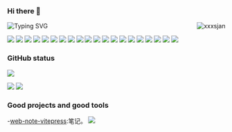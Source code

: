 ### Hi there 👋

<!--
**xxxsjan/xxxsjan** is a ✨ _special_ ✨ repository because its `README.md` (this file) appears on your GitHub profile.

Here are some ideas to get you started:

- 🔭 I’m currently working on ...
- 🌱 I’m currently learning ...
- 👯 I’m looking to collaborate on ...
- 🤔 I’m looking for help with ...
- 💬 Ask me about ...
- 📫 How to reach me: ...
- 😄 Pronouns: ...
- ⚡ Fun fact: ...
-->


<!-- 在 README 文件中添加下面的代码，可以得到关于仓库 Star 、提交、贡献等统计信息：
     拼接&show_icons=true&theme=radical 控制ison 主题
     https://github.com/anuraghazra/github-readme-stats/blob/master/docs/readme_cn.md
-->



<!-- ![](https://img.shields.io/badge/python-3.9-orange) -->

<!-- <h3>
  <img src="https://media.giphy.com/media/hvRJCLFzcasrR4ia7z/giphy.gif" width="25" alt="手势">
  Hi there! I'm Rongding~ 
  <img src="https://emojis.slackmojis.com/emojis/images/1588866973/8934/hellokittydance.gif?1588866973" alt="Hi" width="30" />
</h3> -->

<a href="https://github.com/xxxsjan">
  <div align="right" >
    <img align="right" src="https://count.getloli.com/get/@:xxxsjan" alt="xxxsjan" />
  </div>
</a>

<!-- ======================================= -->

<!-- - 😄Read more about my [Blog](http://www.fedtop.com/) -->
<!-- - 👯Follow me on [Twitter](https://twitter.com/xxxsjan) ,[掘金](https://juejin.cn/user/2858385963749223) or [知乎](https://www.zhihu.com/people/xxxsjan) -->

<!-- https://readme-typing-svg.demolab.com/demo/ -->

![Typing SVG](https://readme-typing-svg.herokuapp.com?font=DynaPuff&size=20&pause=1000&color=9999FF&center=true&vCenter=true&width=500&height=22&lines=A+passionate+web+developer+based+in+Beijing.++%F0%9F%91%8B)

<!-- ======================================= -->

![](https://img.shields.io/badge/-Nodejs-43853d?style=flat-square&logo=Node.js&logoColor=white) 
![](https://img.shields.io/badge/-WebRTC-008000?style=flat-square&logo=WebRTC&labelColor=90EE90&color=fff) 
![](https://img.shields.io/badge/-JavaScript-e5cd0c?style=flat-square&logo=JavaScript&labelColor=f7df1e&logoColor=000) 
![](https://img.shields.io/badge/-TypeScript-3178C6?style=flat-square&logo=TypeScript&logoColor=white&color=blue) 
![](https://img.shields.io/badge/-Vue.js-29beb0?style=flat-square&logo=vue.js&labelColor=ffffff&color=4FC08D) 
![](https://img.shields.io/badge/-React-29beb0?style=flat-square&logo=React&labelColor=ffffff&color=61DAFB) 
![](https://img.shields.io/badge/-WebPack-1C78C0?style=flat-square&logo=WebPack&logoColor=white) 
![](https://img.shields.io/badge/-Electron-white?style=flat-square&logo=electron&logoColor=white&color=47848F) 
![](https://img.shields.io/badge/-Three.js-000000?style=flat-square&logo=Three.js) 
![](https://img.shields.io/badge/-MiniProgram-008000?style=flat-square&logo=WeChat&labelColor=fff&color=07C160) 
![](https://img.shields.io/badge/-NPM-CB3837?style=flat-square&logo=npm&logoColor=white) 
![](https://img.shields.io/badge/-Github_Actions-2088FF?style=flat-square&logo=github-actions&logoColor=white) 
[![](https://img.shields.io/badge/-Gist-black?style=flat-square&logo=GitHub&labelColor=blue&color=fff&logoColor=fff)](https://gist.github.com/xxxsjan) 
![](https://img.shields.io/badge/-Tampermonkey-black?style=flat-square&logo=Tampermonkey&labelColor=black&color=00485B) 
![](https://img.shields.io/badge/-KaliLinux-white?style=flat-square&logo=KaliLinux&logoColor=white&color=blue) 
![](https://img.shields.io/badge/-MySQL-white?style=flat-square&logo=MySQL&logoColor=white&color=fff&labelColor=4479A1) 
![](https://img.shields.io/badge/-CodePen-white?style=flat-square&logo=CodePen&logoColor=white&color=000) 
![](https://img.shields.io/badge/-Jenkins-white?style=flat-square&logo=Jenkins&labelColor=D24939&color=white&logoColor=white) 
![](https://img.shields.io/badge/-Docker-white?style=flat-square&logo=Docker&labelColor=2496ED&color=2496ED&logoColor=white) 
![](https://img.shields.io/badge/-Bilibili-white?style=flat-square&logo=Bilibili&labelColor=00A1D6&logoColor=white)

<!-- ======================================= -->
### GitHub status

![](https://activity-graph.herokuapp.com/graph?username=xxxsjan&theme=github)
<!-- ![Dusai's GitHub stats](https://github-readme-stats.vercel.app/api?username=xxxsjan) -->
![](https://github-readme-stats.vercel.app/api?username=xxxsjan&show_icons=truee&include_all_commits=true&theme=onedark&hide=prs) 
![](https://github-readme-stats.vercel.app/api/top-langs/?username=xxxsjan&layout=compact&show_icons=truee&include_all_commits=true&theme=onedark&card_width=230) 

### Good projects and good tools 
-[web-note-vitepress](https://github.com/xxxsjan/web-note-vitepress):笔记。 
 [![](https://img.shields.io/github/stars/xxxsjan/web-note-vitepress)](https://github.com/xxxsjan/web-note-vitepress) 


